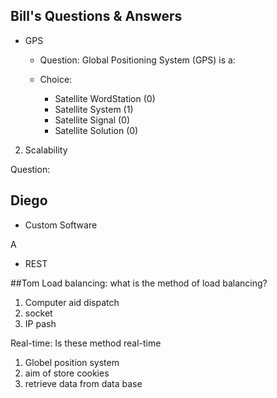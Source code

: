 ## Bill's Questions & Answers
* GPS 

  * Question:
  Global Positioning System (GPS) is a:
  
  * Choice:
    * Satellite WordStation (0)
    * Satellite System (1)
    * Satellite Signal (0)
    * Satellite Solution (0)

2. Scalability
  
  Question:

## Diego

* Custom Software

A 

* REST


##Tom
Load balancing: what is the method of load balancing?

1. Computer aid dispatch
2. socket
3. IP pash

Real-time: Is these method real-time

1. Globel position system
2. aim of store cookies
3. retrieve data from data base
